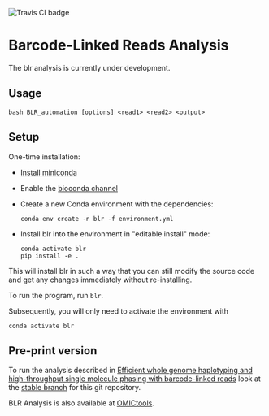 ![Travis CI badge](https://api.travis-ci.org/FrickTobias/BLR.svg)

# Barcode-Linked Reads Analysis

The blr analysis is currently under development.

## Usage

    bash BLR_automation [options] <read1> <read2> <output>

## Setup

One-time installation:

- [Install miniconda](https://docs.conda.io/en/latest/miniconda.html)
- Enable the [bioconda channel](http://bioconda.github.io/)
- Create a new Conda environment with the dependencies:

      conda env create -n blr -f environment.yml

- Install blr into the environment in "editable install" mode:

      conda activate blr
      pip install -e .

This will install blr in such a way that you can still modify the source code
and get any changes immediately without re-installing.

To run the program, run `blr`.

Subsequently, you will only need to activate the environment with

    conda activate blr

## Pre-print version

To run the analysis described in [Efficient whole genome haplotyping and 
high-throughput single molecule phasing with barcode-linked reads](https://www.biorxiv.org/content/early/2018/06/26/356121)
look at the [stable branch](https://github.com/FrickTobias/BLR/tree/stable) for this git repository.

BLR Analysis is also available at [OMICtools](https://omictools.com/blr-tool).
